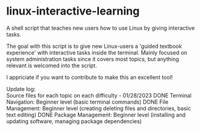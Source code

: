 # linux-interactive-learning
A shell script that teaches new users how to use Linux by giving interactive tasks.

The goal with this script is to give new Linux-users a 'guided textbook experience' with interactive tasks inside the terminal.
Mainly focused on system administration tasks since it covers most topics, but anything relevant is welcomed into the script.

I appriciate if you want to contribute to make this an excellent tool!



Update log:  
Source files for each topic on each difficulty - 01/28/2023
DONE Terminal Navigation: Beginner level (basic terminal commands)
DONE File Management: Beginner level (creating deleting files and directories, basic text editing)
DONE Package Management: Beginner level (installing and updating software, managing package dependencies)

